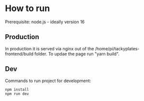 # How to run
Prerequisite: node.js - ideally version 16

## Production
In production it is served via nginx out of the /home/pi/tackyplates-frontend/build folder.
To updae the page run "yarn build".


## Dev
Commands to run project for development:
```shell
npm install
npm run dev
```

